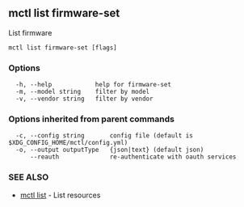 [Auto generated by spf13/cobra]: <>

## mctl list firmware-set

List firmware

```
mctl list firmware-set [flags]
```

### Options

```
  -h, --help            help for firmware-set
  -m, --model string    filter by model
  -v, --vendor string   filter by vendor
```

### Options inherited from parent commands

```
  -c, --config string       config file (default is $XDG_CONFIG_HOME/mctl/config.yml)
  -o, --output outputType   {json|text} (default json)
      --reauth              re-authenticate with oauth services
```

### SEE ALSO

* [mctl list](mctl_list.md)	 - List resources

